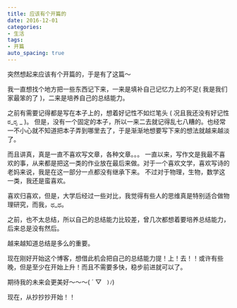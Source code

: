 ```yaml
---
title: 应该有个开篇的
date: 2016-12-01
categories:
- 生活
tags:
- 开篇
auto_spacing: true
---
```


突然想起来应该有个开篇的，于是有了这篇～

我一直想找个地方把一些东西记下来，一来是填补自己记忆力上的不足( 我是我们家最笨的了 )，二来是培养自己的总结能力。

<!-- more -->

之前有需要记得都是写在本子上的，想着好记性不如烂笔头 ( 况且我还没有好记性 ಠ_ರೃ _ )。 但是，没有一个固定的本子，所以一来二去就记得乱七八糟的。也经常一不小心就不知道把本子弄到哪里去了，于是渐渐地想要写下来的想法就越来越淡了。

而且讲真，真是一直不喜欢写文章，各种文章。。。 一直以来，写作文是我最不喜欢的事，从来都是把这一类的作业放在最后来做。对于一个喜欢文学，喜欢写诗的老妈来说，我是在这一部分一点都没有继承下来。 不过对于物理，生物，数学这一类，我还是蛮喜欢。

喜欢归喜欢，但是，大学后经过一些对比，我觉得有些人的思维真是特别适合做物理研究，而我，ಥ_ಥ。

之前，也不太总结，所以自己的总结能力比较差，曾几次都想着要培养总结能力，后来总是没有然后。

越来越知道总结是多么的重要。

现在刚好开始这个博客，想借此机会把自己的总结能力提！上！去！！或许有些晚，但是至少在开始上升！而且不需要多快，稳步前进就可以了。

期待我的未来会更美好～～～( ´ ▽ ` )ﾉ`)

现在，从抄抄抄开始！！
